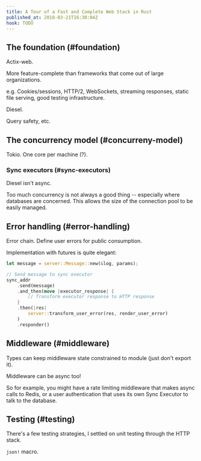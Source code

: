```yaml
---
title: A Tour of a Fast and Complete Web Stack in Rust
published_at: 2018-03-21T16:30:04Z
hook: TODO
---
```


## The foundation (#foundation)

Actix-web.

More feature-complete than frameworks that come out of large organizations.

e.g. Cookies/sessions, HTTP/2, WebSockets, streaming
responses, static file serving, good testing
infrastructure.

Diesel.

Query safety, etc.

## The concurrency model (#concurreny-model)

Tokio. One core per machine (?).

### Sync executors (#sync-executors)

Diesel isn't async.

Too much concurrency is not always a good thing --
especially where databases are concerned. This allows the
size of the connection pool to be easily managed.

## Error handling (#error-handling)

Error chain. Define user errors for public consumption.

Implementation with futures is quite elegant:

``` rust
let message = server::Message::new(&log, params);

// Send message to sync executor
sync_addr
    .send(message)
    .and_then(move |executor_response| {
        // Transform executor response to HTTP response
    }
    .then(|res|
        server::transform_user_error(res, render_user_error)
    )
    .responder()
```

## Middleware (#middleware)

Types can keep middleware state constrained to module (just
don't export it).

Middleware can be async too!

So for example, you might have a rate limiting middleware
that makes async calls to Redis, or a user authentication
that uses its own Sync Executor to talk to the database.

## Testing (#testing)

There's a few testing strategies, I settled on unit testing through the HTTP stack.

`json!` macro.
